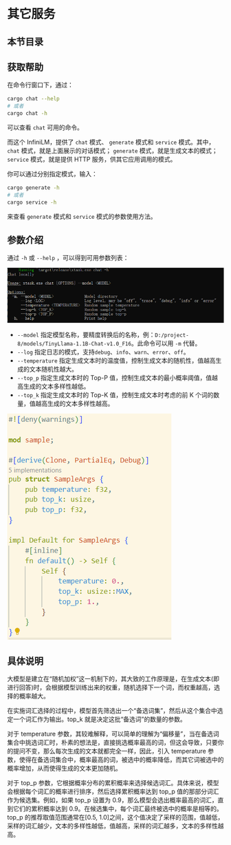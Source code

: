 # 其它服务

## 本节目录

## 获取帮助

在命令行窗口下，通过：

```bash
cargo chat --help
# 或者
cargo chat -h
```

可以查看 `chat` 可用的命令。

而这个 InfiniLM，提供了 `chat` 模式、 `generate` 模式和 `service` 模式。其中， `chat` 模式，就是上面展示的对话模式； `generate` 模式，就是生成文本的模式； `service` 模式，就是提供 HTTP 服务，供其它应用调用的模式。

你可以通过分别指定模式，输入：

```bash
cargo generate -h
# 或者
cargo service -h
```

来查看 `generate` 模式和 `service` 模式的参数使用方法。

## 参数介绍

通过 `-h` 或 `--help` ，可以得到可用参数列表：

![](./resources/参数列表.png)

- `--model` 指定模型名称，要精度转换后的名称，例：`D:/project-8/models/TinyLlama-1.1B-Chat-v1.0_F16`。此命令可以用 `-m` 代替。
- `--log` 指定日志的模式，支持`debug`、`info`、`warn`、`error`、`off`。
- `--temperature` 指定生成文本时的温度值，控制生成文本的随机性，值越高生成的文本随机性越大。
- `--top_p` 指定生成文本时的 Top-P 值，控制生成文本的最小概率阈值，值越高生成的文本多样性越低。
- `--top_k` 指定生成文本时的 Top-K 值，控制生成文本时考虑的前 K 个词的数量，值越高生成的文本多样性越高。

![](./resources/默认参数情况.png)

## 具体说明

大模型是建立在“随机加权”这一机制下的，其大致的工作原理是，在生成文本(即进行回答)时，会根据模型训练出来的权重，随机选择下一个词，而权重越高，选择的概率越大。

在实施词汇选择的过程中，模型首先筛选出一个“备选词集”，然后从这个集合中选定一个词汇作为输出。top_k 就是决定这批“备选词”的数量的参数。

对于 temperature 参数，其较难解释，可以简单的理解为“偏移量”，当在备选词集合中挑选词汇时，朴素的想法是，直接挑选概率最高的词，但这会导致，只要你的提问不变，那么每次生成的文本就都完全一样，因此，引入 temperature 参数，使得在备选词集合中，概率最高的词，被选中的概率降低，而其它词被选中的概率增加，从而使得生成的文本更加随机。

对于 top_p 参数，它根据概率分布的累积概率来选择候选词汇。具体来说，模型会根据每个词汇的概率进行排序，然后选择累积概率达到 top_p 值的那部分词汇作为候选集。例如，如果 top_p 设置为 0.9，那么模型会选出概率最高的词汇，直到它们的累积概率达到 0.9。在候选集中，每个词汇最终被选中的概率是相等的。top_p 的推荐取值范围通常在[0.5, 1.0]之间，这个值决定了采样的范围，值越低，采样的词汇越少，文本的多样性越低，值越高，采样的词汇越多，文本的多样性越高。
